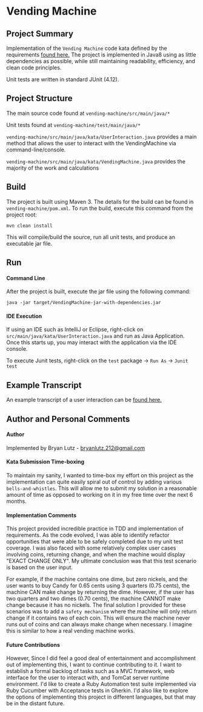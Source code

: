 # Vending Machine

## Project Summary

Implementation of the `Vending Machine` code kata defined by the requirements [found here.](https://github.com/PillarTechnology/kata-vending-machine) The project is implemented in Java8 using as little dependencies as possible, while still maintaining readability, efficiency, and clean code principles.  

Unit tests are written in standard JUnit (4.12).

## Project Structure

The main source code found at `vending-machine/src/main/java/*`

Unit tests found at `vending-machine/test/main/java/*`

`vending-machine/src/main/java/kata/UserInteraction.java` provides a main method that allows the user to interact with the VendingMachine via command-line/console.

`vending-machine/src/main/java/kata/VendingMachine.java` provides the majority of the work and calculations

## Build

The project is built using Maven 3.  The details for the build can be found in `vending-machine/pom.xml`.  To run the build, execute this command from the project root:

`mvn clean install`

This will compile/build the source, run all unit tests, and produce an executable jar file.

## Run

#### Command Line
After the project is built, execute the jar file using the following command:

`java -jar target/VendingMachine-jar-with-dependencies.jar`

#### IDE Execution
If using an IDE such as IntelliJ or Eclipse, right-click on `src/main/java/kata/UserInteraction.java` and run as Java Application. Once this starts up, you may interact with the application via the IDE console.

To execute Junit tests, right-click on the `test` package -> `Run As` -> `Junit test`

## Example Transcript

An example transcript of a user interaction can be [found here.](example-transcript.txt)

## Author and Personal Comments

#### Author
Implemented by Bryan Lutz - bryanlutz.212@gmail.com

#### Kata Submission Time-boxing
To maintain my sanity, I wanted to time-box my effort on this project as the implementation can quite easily spiral out of control by adding various `bells-and-whistles`. This will allow me to submit my solution in a reasonable amount of time as opposed to working on it in my free time over the next 6 months.

#### Implementation Comments
This project provided incredible practice in TDD and implementation of requirements.  As the code evolved, I was able to identify refactor opportunities that were able to be safely completed due to my unit test coverage.  I was also faced with some relatively complex user cases involving coins, returning change, and when the machine would display "EXACT CHANGE ONLY".  My ultimate conclusion was that this test scenario is based on the user input.

For example, if the machine contains one dime, but zero nickels, and the user wants to buy Candy for 0.65 cents using 3 quarters (0.75 cents), the machine CAN make change by returning the dime.  However, if the user has two quarters and two dimes (0.70 cents), the machine CANNOT make change because it has no nickels. The final solution I provided for these scenarios was to add a `safety mechanism` where the machine will only return change if it contains two of each coin.  This will ensure the machine never runs out of coins and can always make change when necessary.  I imagine this is similar to how a real vending machine works.  

#### Future Contributions
However, Since I did feel a good deal of entertainment and accomplishment out of implementing this, I want to continue contributing to it.  I want to establish a formal backlog of tasks such as a MVC framework, web interface for the user to interact with, and TomCat server runtime environment.  I'd like to create a Ruby Automation test suite implemented via Ruby Cucumber with Acceptance tests in Gherkin.  I'd also like to explore the options of implementing this project in different languages, but that may be in the distant future.


